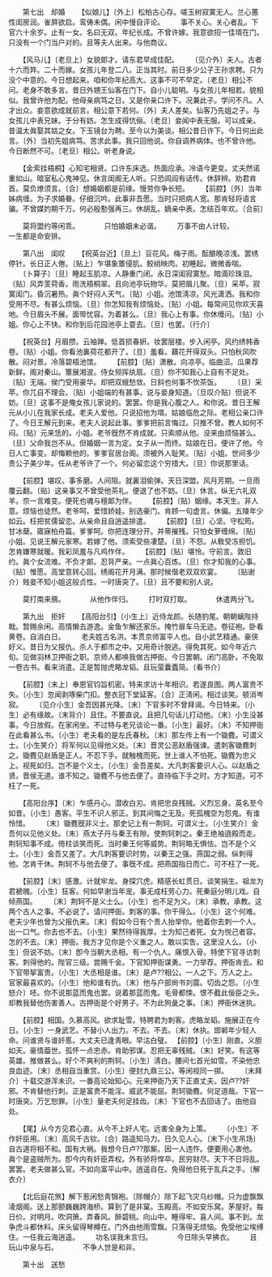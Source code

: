 <!-- { "loadSidebar": true } -->
　　第七出　却婚 
　　【似娘儿】〔外上〕松柏古心存。嗟玉树寂寞无人。兰心蕙性闺房润。雀屛欲启。鸾俦未偶。闲中慢自评论。 
　　事不关心。关心者乱。下官六十余岁。止有一女。名曰无双。年纪长成。不曾许嫁。我意欲招一佳壻在门。只没有一个门当户对的。且等夫人出来。与他商议。 

　　【风马儿】〔老旦上〕女貌郞才。请东君早成佳配。 
　　〔见介外〕夫人。古者十六而筓。二十而嫁。女孩儿年登二八。正当其时。前日多少公子王孙求聘。只为没个中意的。今日想起来。咱和你年纪高大。这事不可不早定。〔老旦〕相公不问。老身不敢多言。昔日外甥王仙客在门下。自小儿聪明。与女孩儿年相若。貌相似。我曾许他为配。他母亲病笃之日。又是你亲口许下。况兼此子。学问不凡。人才出众。妾意欲成就前言。相公意下若何。〔外〕夫人差矣。仙客乃先姐之子。与女孩儿中表兄妹。于分有妨。怎生成得伉俪。〔老旦〕妾闻中表无服。可以成亲。昔温太眞娶其姑之女。下玉镜台为聘。至今以为美谈。相公昔日许下。今日何出此言。〔外〕当初先姐病笃。苦求此事。我只回他说。你自调养病体。也不曾许他。今日断然不可。〔老旦〕相公。听老身说。 

　　【金索挂梧桐】心知宅相贤。口许东床选。热面应承。冷语今更变。丈夫然诺重如山。暗室私心鬼神见。休言闺阁无人听。只恐闾阎有话传。休辞辨。劝君肯首。莫负燎须言。〔合〕想婚姻都是前缘。慢劳你争长短。 
　　【前腔】〔外〕当年姊病缠。为子求婚眷。仔细沉吟。此事非吾愿。当时只把病人宽。那肯轻将语言骗。不曾媒妁期千万。何必殷懃强再三。休胡乱。嫡亲中表。怎结百年欢。〔合前〕 

　　莫将盟约等闲乖。　　　　只怕婚姻未必谐。 
　　万事不由人计较。　　　　一生都是命安排。 

　　第八出　闺叹 
　　【祝英台近】〔旦上〕豆花风。梅子雨。酝酿晚凉浅。罢绣停针。长日正人倦。〔贴上〕乍堪象簟侵肌。鲛绡映肉。初睡起。微微香喘。 
　　〔卜算子〕〔旦〕睡起玉肌凉。人静重门闭。永日深闺寂寞愁。暗滴珍珠泪。〔贴〕风弄芰荷香。雨洗梧桐翠。且向池亭玩物华。莫把眉儿聚。〔旦〕采苹。寂寞闺门。昏沉暑热。眞个好闷人天气。〔贴〕小姐。池馆淸凉。风光潇洒。我和你受用不尽。有甚么烦恼。〔旦〕你怎知我有烦恼处。〔贴〕小姐。每常间见你欢天喜地。今日眉头不展。面带忧容。为着甚么。〔旦〕我心上有事。你休缠问。〔贴〕小姐。你心上不快。和你到后花园池亭上耍去。〔旦〕也罢。〔行介〕 

　　【祝英台】月眉攒。云袖亸。低首损春姸。妆罢层楼。步入闲亭。风约绣帏香卷。〔贴〕小姐。你看池裏荷花都开了。〔旦〕羞看。藕花开得双头。只怕秋风吹散。闷对景。冷落碧梧池馆。 
　　【前腔】〔贴〕潇散。向凉亭。临曲沼。瓜果荐新鲜。阁对秦山。簟展湘波。侍女频挥纨扇。〔旦〕你不知我心上自有不足处。〔贴〕无端。侯门受用豪华。却把双蛾愁敛。日斜也何事不忺茶饭。 
　　〔旦〕采苹。你兀自不理会。〔贴〕小姐端的有甚事。说与妾身知道。〔旦叹介贴〕但说不妨。〔旦〕这事不是俺女孩儿家说的。罢罢。你是我心腹之人。和你说。昔日王解元从小儿在我家长成。老夫人爱他。只说招他为壻。姑娘临危之际。老相公亲口许了。今日王解元到来。老夫人说起此事。爹爹把前言悔过。只推不曾。教人如何不闷。〔贴〕元来恁的。小姐。老爷旣然不肯成就。只索顺从他。没来由烦恼甚么。〔旦〕父命我岂不从。但婚姻一言为定。女子从一而终。姑娘在日。便许了他。今日人亡事变。却悔赖他的。爹爹官居台阁。须被外人耻笑。〔贴〕小姐。世间多少贵公子美少年。任从老爷许了一个。何必留恋这个穷措大。〔旦〕你说那里话。 

　　【前腔】堪叹。事多磨。人间阻。就裏泪偷弹。天日深盟。风月芳期。一旦雨覆云翻。〔贴〕这亲事又不曾受他茶礼。便退了也不妨。〔旦〕休言。纵无六礼双羊。奈一言难变。便死也魂与檀郞为伴。 
　　【前腔】〔贴〕姻缘。本天生。非人意。烦恼也徒然。老爷呵。爱惜娇娃。别选豪门。肯顾一句虚言。休偏。五陵年少如云。枉把贫儒留恋。从亲命且自逍遥排遣。 
　　【前腔】〔旦〕心坚。守松筠。甘冰蘖。寤寐柏舟篇。爹爹呵。你把连理分开。并蒂摧残。只怕女萝缠绵。〔贴〕小姐。见说王解元家寒。若嫁了他。须索受些凄楚。〔旦〕不怨。从敎受冻担饥。怎肯嫌寒就暖。我彩凤羞与凡鸡作伴。 
　　【前腔】〔贴〕堪怜。守前言。敦旧约。眞个女流难。不负才郞。忍背严亲。一点眞心百炼。〔旦〕你才知我的心事。〔贴〕惟愿。高堂意转心回。绣阁花开月满。那时候偕老双双欢宴。 
　　〔贴谢介〕贱妾不知小姐这般贞性。一时唐突了。〔旦〕且不要和别人说。 

　　莫打南来鴈。　　　　从他作伴归。 
　　打时双打取。　　　　休遣两分飞。 

　　第九出　拒奸 
　　【高阳台引】〔小生上〕近侍龙颜。长随豹尾。朝朝螭陛持戟。暂赐余闲。高情懒去游逸。金鱼乍解还家乐。掩竹扉车马无迹。卷征袍。卧看黄卷。自消白日。 
　　老夫姓古名洪。本贯京师富平人也。自小武艺精通。豪侠好义。昔日为父报仇。杀人于都市之中。又用奇计脱逃。得免其死。如今年近六旬。见做羽林卫押衙之职。京师人都唤我做古押衙。今日罢朝。闭门高卧。不免取一卷古书。看来消遣。正是暂抛虎略龙韬。且玩萤囊蠹简。〔看书介〕 

　　【前腔】〔末上〕奉恩官钧旨机密。特来求访十年相识。若遂良图。两人富贵不失。〔小生〕忽闻剥啄柴门扣。整衣冠下堂延客。〔合〕正淸闲。相过谈笑。顿消岑寂。 
　　〔见介小生〕金吾因甚光降。〔末〕下官多时不曾拜谒。今日特来。〔小生〕必有缘故。〔末背介〕且住。不要直说。且把几句话儿打动他。〔末〕小生没甚事。今日放假。在家闲坐。不过特与老兄谈论一番。〔小生〕最好。〔末〕不知押衙在此看甚么书。〔小生〕老夫看的是左氏春秋。〔末〕那左传上有一个锄麑。可谓义士。〔小生笑介〕将军何以见得他义处。〔末〕晋灵公恶赵盾强谏。遣刺客锄麑刺之。锄麑见赵盾是正人。不忍下手。就触槐而死。世上谁人不怕死。锄麑为忠义上。视死如归。岂不是个义士。〔小生〕金吾差矣。大凡刺客要识人心。以赵盾之贤。晋侯无道。谁不知之。锄麑不与他去便了。直待临下手之时。方才知道。可不枉了一死。 

　　【高阳台序】〔末〕乍感丹心。潜收白刃。肯把忠良残贼。义烈忘身。英名至今如昔。〔小生〕愚客。平生不识人邪正。到其间悔之无及。死孤槐空为怨鬼。有谁怜惜。 
　　〔末〕锄麑旣非义士。那史记上有一荆轲。可谓义士。〔小生笑介〕金吾何以见他义处。〔末〕燕太子丹与秦王有隙。使荆轲刺之。秦王绝袖遶殿而走。荆轲知事不成。倚柱谈笑而死。当时秦王何等威势。荆轲略无惧怯。岂不是个义士。〔小生〕金吾又差了。大凡刺客要识时势。以秦王之强。燕国之弱。纵刺得他。怎肯干休。荆轲不与他去便了。事旣不成。把燕国指日而亡。可不枉了一死。 

　　【前腔】〔末〕感激。计就牢龙。身探穴虎。精感长虹贯日。谈笑捐生。祖龙为君褫魄。〔小生〕狂客。何如早谢当年宠。事无成枉劳心力。死秦庭分明儿戏。自倾燕国。 
　　〔末〕荆轲不是义士么。〔小生〕也不足为义。〔末〕承教。承教。这两个古人之事。不必说了。请问押衙。刺客的事。你干得么。〔小生〕这个何难。老夫少年也曾为父报仇来。〔末〕假如今日有个贵人抬举你。他着你去刺一个人。出一口气。你去也不去。〔小生〕果然待得我厚。士为知己者死。女为悦己者容。怎的不去。〔末〕押衙。我方才见你是个义重之人。敢以实吿。这里没人么。〔小生〕但说不妨。〔末〕卽今当朝大丞相。有一个仇人。痛恨入骨。特使下官寻访刺客。刺得他的。陛官三级。尝赐千金。下官知押衙谋勇。一力举荐。押衙肯去。和下官带挈富贵。〔小生〕大丞相是谁。〔末〕是卢??相公。一人之下。万人之上。官家最喜欢的。〔小生〕他和谁有仇。〔末〕他与户部尙书刘震。切齿之怨。〔小生怒介〕呸。你不说那蓝而鬼也罢。说着那蓝而鬼。毛骨都悚。恨不截此佞臣之头。却教我替他伤害善人。古押衙是个好男子。不为此狗彘之事。〔末〕押衙休迷执。 

　　【前腔】相国。久慕高风。欲求耻雪。特聘君为刺客。虎略龙韬。施展正在今日。〔小生〕一身武艺。不替小人出力。不去。不去。〔末〕休执。邯郸年少轻人命。问谁贤与谁奸慝。大丈夫已逢靑眼。早沽白璧。 【前腔】〔小生〕刚直。义胆如天。豪情葢世。孤怀一点忠赤。肯助邪谋。忍把无辜残贼。〔末〕好笑。有这等英雄。推做甚么。好个不爽利的荆轲。〔小生〕淸白。腰间七首光如雪。不染他忠良血迹。〔末〕丞相自当重赏。〔小生〕便封九鼎三公。等闲视同一掷。 
　　〔末拜介〕十载交游浑未识。一番高论始知心。元来押衙乃天下正直丈夫。因卢??奸邪。不肯替他行刺。正是富贵不能淫。威武不能屈。荆轲锄麑。何足道哉。下官一时唐突。万乞恕罪。〔小生〕量老夫何足挂齿。〔末〕下官也不去回话了。由他自处。 

　　【尾】从今方见君心直。从今不上奸人宅。远害全身为上策。 
　　〔小生〕不作奸臣用。〔末〕高风千古钦。〔合〕路遥知马力。日久见人心。〔末下小生吊场〕自古道将相不和。国有大祸。我想今日卢??那厮。因一人违忤。便要用心害他。眞个是盗贼所为。卽今内有奸臣弄权。外有骄将悍卒。民穷财尽。天下不日将乱。罢罢。老夫做甚么官。不如向富平山中。逍遥自在。免得他日死于乱兵之手。〔解衣介〕 

　　【北后庭花煞】解下惹闲愁靑锦袍。〔除帽介〕除下起飞灾乌纱帽。只为虚飘飘凌烟阁。送上那颤巍巍跨海桥。算到了是非窠。玉殿高。不如安乐窝。茅屋好。每日价。对明月。吹洞箫。弄春风。醉碧桃。向山中。睡得牢。喜人间。事不到。龙争虎斗都休料。床头留得琴樽在。门外由他雨雪飘。只落得无烦恼。免受他尘埃缚住。一任我云海逍遥。 
　　功名误我未言归。　　　　今日除头早拂衣。 
　　且玩山中泉与石。　　　　不争人世是和非。 

　　第十出　送愁 

